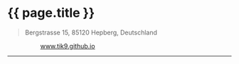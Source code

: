 # {{ page.title }}

> Bergstrasse 15, 85120 Hepberg, Deutschland

<!-- > +49(0)1573 9598 220 <span id=age></span> years old  -->
&emsp;&emsp;&emsp;&emsp; 
<i class="fas fa-play-circle"></i> &emsp;www.tik9.github.io

<link rel="stylesheet" href="https://use.fontawesome.com/releases/v5.6.1/css/all.css">
<link rel="stylesheet" href='assets/style_cv.css'>

---------------------------------
